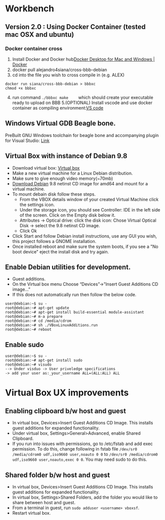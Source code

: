 # Workbench
## Version 2.0 : Using Docker Container (tested mac OSX and ubuntu)
### Docker container cross
1. Install Docker and Docker hub[Docker Desktop for Mac and Windows | Docker](https://www.docker.com/products/docker-desktop)
2. docker pull alejandro4siana/cross-bbb-debian
3. cd into the file you wish to cross compile in (e.g. ALEX)
```
docker run siana/cross-bbb-debian > bbbxc
chmod +x bbbxc
```
4. run command `./bbbxc make	` which should create your executable ready to upload on BBB
5.(OPTIONAL) Install vscode and use docker container as compiling environment:[VS code](https://code.visualstudio.com/docs/remote/containers)
## Windows Virtual GDB Beagle bone.
PreBuilt GNU Windows toolchain for beagle bone and accompanying plugin for Visual Studio: [Link](https://gnutoolchains.com/beaglebone/)

## Virtual Box with instance of Debian 9.8

- Download virtual box: [Virtual box](www.virtualbox.org)
- Make a new virtual machine for a Linux Debian distribution.
- Make sure to give enough video memory(~70mb)
- [Download Debian](https://www.debian.org/distrib/) 9.8 netinst CD image for amd64 and mount for a virtual machine.
- To mount debain disk follow these steps.
  - From the VBOX details window of your created Virtual Machine click the settings icon.
  - Under the storage icon, you should see Controller: IDE in the left side of the screen. Click on the Empty disk below it.
  - Attributes -> Optical drive: click the disk icon: Chose Virtual Optical Disk -> select the 9.8 netinst CD image.
  - Click Ok
- Click Start and follow Debian install instructions, use any GUI you wish, this project follows a GNOME installation.
- Once installed reboot and make sure the system boots, if you see a "No boot device" eject the install disk and try again.


## Enable Debian utilities for development.

- Guest additions.
- On the Virtual box menu Choose “Devices”->”Insert Guest Additions CD image…”
- If this does not automatically run then follow the below code.

```linux
user@debian:~$ su -
root@debian:~# apt-get update
root@debian:~# apt-get install build-essential module-assistant
root@debian:~# m-a prepare
root@debian:~# cd /media/cdrom
root@debian:~# sh ./VBoxLinuxAdditions.run
root@debian:~# reboot
```

## Enable sudo

```linux
user@debian:~$ su -
root@debian:~# apt-get install sudo
root@debian:~# visudo
--> Under visduo -> User priveledge specifications
-> add your user as:_your_username ALL=(ALL:ALL) ALL
```

# Virtual Box UX improvements

## Enabling clipboard b/w host and guest

- In virtual box, Devices>Insert Guest Additions CD Image. This installs guest additions for expanded functionality.
- Under virtual box, Settings>General>Advanced, enable Shared Clipboard.
- If you run into issues with permissions, go to /etc/fstab and add exec permission. To do this, change following in fstab file `/dev/sr0 /media/cdrom0 udf,iso9660 user,noauto 0 0` to `/dev/sr0 /media/cdrom0 udf,iso9660 user,noauto,exec 0 0`. You may need sudo to do this.


## Shared folder b/w host and guest

- In virtual box, Devices>Insert Guest Additions CD Image. This installs guest additions for expanded functionality.
- In virtual box, Settings>Shared Folders, add the folder you would like to share between host and guest.
- From a terminal in guest, run `sudo adduser <username> vboxsf`.
- Restart virtual box.
